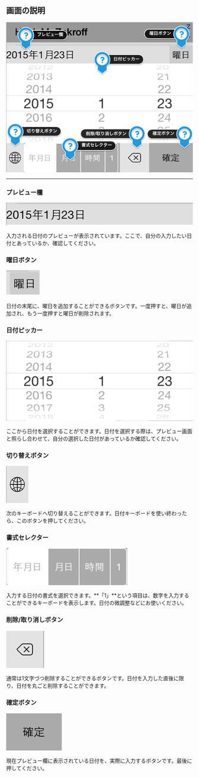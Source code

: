 ## 画面の説明

<img src="keyboard_explanation.png" />

---

### プレビュー欄

<img src="preview.png" />

入力される日付のプレビューが表示されています。ここで、自分の入力したい日付とあっているか、確認してください。

### 曜日ボタン

<img src="weekday.png" />

日付の末尾に、曜日を追加することができるボタンです。一度押すと、曜日が追加され、もう一度押すと曜日が削除されます。

### 日付ピッカー

<img src="picker.png" />

ここから日付を選択することができます。日付を選択する際は、プレビュー画面と照らし合わせて、自分の選択した日付があっているか確認してください。

### 切り替えボタン

<img src="globe.png" />

次のキーボードへ切り替えることができます。日付キーボードを使い終わったら、このボタンを押してください。

### 書式セレクター

<img src="format.png" />

入力する日付の書式を選択できます。**「1」**という項目は、数字を入力することができるキーボードを表示します。日付の微調整などにお使いください。

### 削除/取り消しボタン

<img src="delete.png" />

通常は1文字づつ削除することができるボタンです。日付を入力した直後に限り、日付を丸ごと削除することができます。


### 確定ボタン

<img src="enter.png" />

現在プレビュー欄に表示されている日付を、実際に入力するボタンです。最後に押してください。
